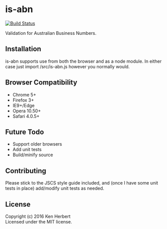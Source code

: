 # is-abn
[![Build Status](https://travis-ci.org/thefallofbecause/is-abn.svg?branch=master)](https://travis-ci.org/thefallofbecause/is-abn)

Validation for Australian Business Numbers.

## Installation

is-abn supports use from both the browser and as a node module. In either case just import /src/is-abn.js however you normally would.

## Browser Compatibility
- Chrome 5+
- Firefox 3+
- IE9+/Edge
- Opera 10.50+
- Safari 4.0.5+

## Future Todo
- Support older browsers
- Add unit tests
- Build/minify source

## Contributing
Please stick to the JSCS style guide included, and (once I have some unit tests in place) add/modify unit tests as needed.

## License
Copyright (c) 2016 Ken Herbert  
Licensed under the MIT license.
